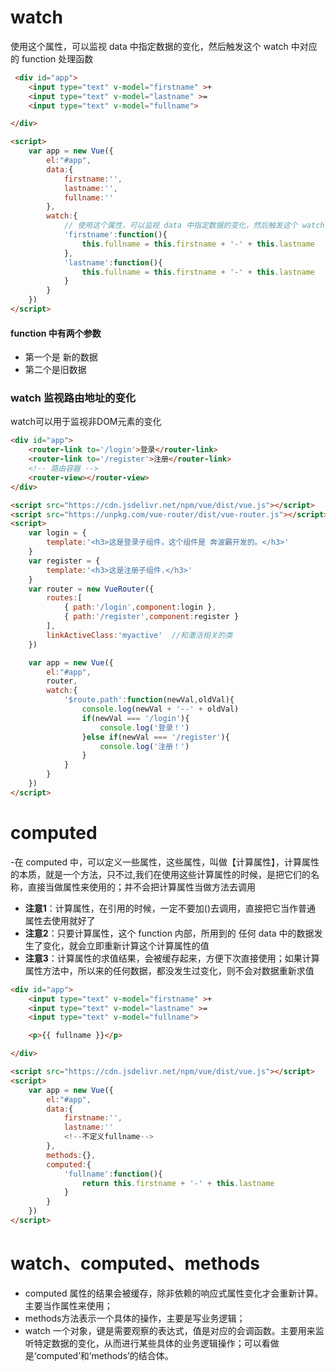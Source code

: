 # watch
使用这个属性，可以监视 data 中指定数据的变化，然后触发这个 watch 中对应的 function 处理函数
```html
 <div id="app">
    <input type="text" v-model="firstname" >+
    <input type="text" v-model="lastname" >=
    <input type="text" v-model="fullname">

</div>

<script>
    var app = new Vue({
        el:"#app",
        data:{
            firstname:'',
            lastname:'',
            fullname:''
        },
        watch:{
            // 使用这个属性，可以监视 data 中指定数据的变化，然后触发这个 watch 中对应的 function 处理函数
            'firstname':function(){
                this.fullname = this.firstname + '-' + this.lastname 
            },
            'lastname':function(){
                this.fullname = this.firstname + '-' + this.lastname 
            }
        }
    })
</script>
```
#### function 中有两个参数
- 第一个是 新的数据
- 第二个是旧数据

### watch 监视路由地址的变化
watch可以用于监视非DOM元素的变化
```html
<div id="app">
    <router-link to='/login'>登录</router-link>
    <router-link to='/register'>注册</router-link>
    <!-- 路由容器 -->
    <router-view></router-view>
</div>

<script src="https://cdn.jsdelivr.net/npm/vue/dist/vue.js"></script>
<script src="https://unpkg.com/vue-router/dist/vue-router.js"></script>
<script>
    var login = {
        template:'<h3>这是登录子组件，这个组件是 奔波霸开发的。</h3>'
    }
    var register = {
        template:'<h3>这是注册子组件.</h3>'
    }
    var router = new VueRouter({
        routes:[
            { path:'/login',component:login },
            { path:'/register',component:register }
        ],
        linkActiveClass:'myactive'  //和激活相关的类
    })

    var app = new Vue({
        el:"#app",
        router,
        watch:{
            '$route.path':function(newVal,oldVal){
                console.log(newVal + '--' + oldVal)
                if(newVal === '/login'){
                    console.log('登录！')
                }else if(newVal === '/register'){
                    console.log('注册！')
                }
            }
        }
    })
</script>
```

# computed
-在 computed 中，可以定义一些属性，这些属性，叫做【计算属性】，计算属性的本质，就是一个方法，只不过,我们在使用这些计算属性的时候，是把它们的名称，直接当做属性来使用的；并不会把计算属性当做方法去调用

- **注意1**：计算属性，在引用的时候，一定不要加()去调用，直接把它当作普通 属性去使用就好了
- **注意2**：只要计算属性，这个 function 内部，所用到的 任何 data 中的数据发生了变化，就会立即重新计算这个计算属性的值
- **注意3**：计算属性的求值结果，会被缓存起来，方便下次直接使用；如果计算属性方法中，所以来的任何数据，都没发生过变化，则不会对数据重新求值

```html
<div id="app">
    <input type="text" v-model="firstname" >+
    <input type="text" v-model="lastname" >=
    <input type="text" v-model="fullname">

    <p>{{ fullname }}</p>

</div>

<script src="https://cdn.jsdelivr.net/npm/vue/dist/vue.js"></script>
<script>
    var app = new Vue({
        el:"#app",
        data:{
            firstname:'',
            lastname:''
            <!--不定义fullname-->
        },
        methods:{},
        computed:{
            'fullname':function(){
                return this.firstname + '-' + this.lastname
            }
        }
    })
</script>

```

# watch、computed、methods
- computed 属性的结果会被缓存，除非依赖的响应式属性变化才会重新计算。主要当作属性来使用；
- methods方法表示一个具体的操作，主要是写业务逻辑；
- watch 一个对象，键是需要观察的表达式，值是对应的会调函数。主要用来监听特定数据的变化，从而进行某些具体的业务逻辑操作；可以看做是‘computed’和‘methods’的结合体。